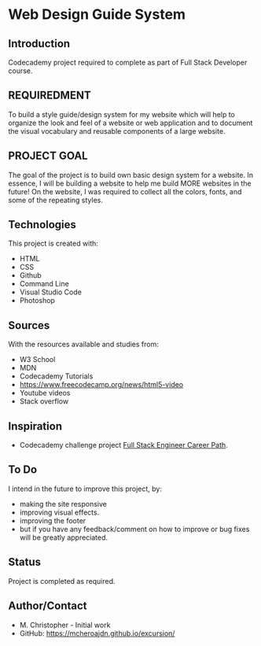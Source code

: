 # Web Design Guide System
## Introduction
Codecademy project required to complete as part of Full Stack Developer course. 

## REQUIREDMENT
To build a style guide/design system for my website which will help to  organize the look and feel of a website or web application and to document the visual vocabulary and reusable components of a large website.

## PROJECT GOAL
The goal of the project is to build own basic design system for a website. In essence, I will be building a website to help me build MORE websites in the future! On the website, I was required to collect all the colors, fonts, and some of the repeating styles.

## Technologies
This project is created with:
* HTML
* CSS
* Github
* Command Line
* Visual Studio Code
* Photoshop

## Sources
With the resources available and studies from:
* W3 School
* MDN
* Codecademy Tutorials
* https://www.freecodecamp.org/news/html5-video
* Youtube videos
* Stack overflow

## Inspiration
*  Codecademy challenge project [Full Stack Engineer Career Path](https://www.codecademy.com/learn/paths/full-stack-engineer-career-path/).

## To Do
I intend in the future to improve this project, by:
* making the site responsive
* improving visual effects.
* improving the footer
* but if you have any feedback/comment on how to improve or bug fixes will be greatly appreciated.

## Status
Project is completed as required.

## Author/Contact
* M. Christopher - Initial work
* GitHub: https://mcheroajdn.github.io/excursion/